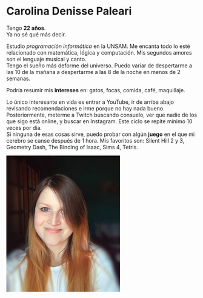 # Carolina Denisse Paleari #  
  
Tengo **22 años**.   
Ya no sé qué más decir.    
  
Estudio *programación informática* en la UNSAM. Me encanta todo lo esté relacionado con matemática, lógica y computación. Mis segundos amores son el lenguaje musical y canto.  
Tengo el sueño más deforme del universo. Puedo variar de despertarme a las 10 de la mañana a despertarme a las 8 de la noche en menos de 2 semanas.  
  
Podría resumir mis **intereses** en: gatos, focas, comida, café, maquillaje.  
  
Lo único interesante en vida es entrar a YouTube, ir de arriba abajo revisando recomendaciones e irme porque no hay nada bueno. Posteriormente, meterme a Twitch buscando consuelo, ver que nadie de los que sigo está online, y buscar en Instagram. Este ciclo se repite mínimo 10 veces por día.  
Si ninguna de esas cosas sirve, puedo probar con algún **juego** en el que mi cerebro se canse después de 1 hora. Mis favoritos son: Silent Hill 2 y 3, Geometry Dash, The Binding of Isaac, Sims 4, Tetris.  

<img src = "foto.jpg" width = "300 px">
